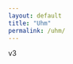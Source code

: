 ```yaml
---
layout: default
title: "Uhm"
permalink: /uhm/
---
```


v3

<script src="https://d3js.org/d3.v6.min.js" defer></script>  
<script src="https://d3js.org/d3-scale.v3.min.js" defer></script>  
<script src="/app.js" defer></script>  

<div class="chart" id="age_read_mean"></div>  
<div class="chart" id="age_read_hist"></div>  
